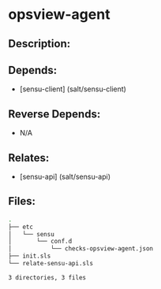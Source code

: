 # opsview-agent

## Description:



## Depends:

  -  [sensu-client] (salt/sensu-client)

## Reverse Depends:

  -  N/A

## Relates:

  -  [sensu-api] (salt/sensu-api)

## Files:

```bash
.
├── etc
│   └── sensu
│       └── conf.d
│           └── checks-opsview-agent.json
├── init.sls
└── relate-sensu-api.sls

3 directories, 3 files
```

